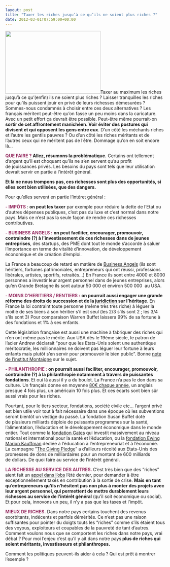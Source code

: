 ```yaml
---
layout: post
title: "Taxer les riches jusqu’à ce qu’ils ne soient plus riches ?"
date: 2012-03-01T07:59:00+00:00
---
```

<div class="main">
		<p><strong><span style="color: #993366;"><a href="/juliecoudry/uploads/2012/03/pieces-d-or.jpg"><img class="alignleft size-medium wp-image-1092" title="pieces-d-or" src="/juliecoudry/uploads/2012/03/pieces-d-or-300x198.jpg" alt="" width="300" height="198"></a></span></strong>Taxer au maximum les riches jusqu’à ce qu’(enfin) ils ne soient plus riches ? Laisser tranquilles les riches pour qu’ils puissent jouir en privé de leurs richesses démesurées ? Sommes-nous condamnés à choisir entre ces deux alternatives ? Les français méritent peut-être qu’on fasse un peu moins dans la caricature. Avec un petit effort ça devrait être possible. Peut-être même pourrait-on <strong>sortir de cet affrontement manichéen. Voir éviter des postures qui divisent et qui opposent les gens entre eux</strong>. D’un côté les méchants riches et l’autre les gentils pauvres ? Ou d’un côté les riches méritants et de l’autres ceux qui ne méritent pas de l’être. Dommage qu’on en soit encore là…</p>
	<p><strong><span style="color: #993366;">QUE FAIRE ? </span>Allez, résumons la problématique.</strong> Certains ont tellement d’argent qu’il est choquant qu’ils ne s’en servent qu’au profit de jouissances privés. Les besoins du pays sont tels que leur utilisation devrait servir en partie à l’intérêt général.</p>
	<p><strong>Et là ne nous trompons pas, ces richesses sont plus des opportunités, si elles sont bien utilisées, que des dangers.</strong></p>
	<p>Pour qu’elles servent en partie l’intéret général :</p>
	<p><strong><span style="color: #993366;">- IMPÔTS </span></strong>: <strong>on peut les taxer</strong> par exemple pour réduire la dette de l’Etat ou d’autres dépenses publiques, c’est pas du luxe et c’est normal dans notre pays. Mais ce n’est pas la seule façon de rendre ces richesses contributives.</p>
	<p><strong><span style="color: #993366;">- BUSINESS ANGELS :</span></strong> <strong>on peut faciliter, encourager, promouvoir, contraindre (?) à l’investissement de ces richesses dans de jeunes entreprises</strong>, des startups, des PME dont tout le monde s’accorde à saluer l’importance en terme de vitalité d’innovation, de développement économique et de création d’emploi.</p>
	<p>La France a beaucoup de retard en matière de <a href="http://www.franceangels.org/fr/les-business-angels.html">Business Angels</a> (ils sont héritiers, fortunes patrimoniales, entrepreneurs qui ont réussi, professions libérales, artistes, sportifs, retraités…) En France ils sont entre 4000 et 8000 personnes a investir leur argent personnel dans de jeunes entreprises, alors qu’en Grande Bretagne ils sont autour 50 000 et environ 500 000  au USA.</p>
	<p><span style="color: #993366;"><strong>- MOINS D’HERITIERS / RENTIERS :</strong></span> <strong>on pourrait aussi engager une grande réforme des droits de succession et de la <a href="http://droit-finances.commentcamarche.net/contents/transmission/ds20-reserve-hereditaire-et-quotite-disponible.php3">juridiction </a>sur l’héritage</strong>. En France la loi contraint toute personne (même très très riche) à léguer la moitié de ses biens à son héritier s’il est seul (les 2/3 s’ils sont 2 ; les 3/4 s’ils sont 3) Pour comparaison Warren Buffet laissera 99% de sa fortune à des fondations et 1% à ses enfants.</p>
	<p>Cette législation française est aussi une machine à fabriquer des riches qui n’en ont même pas le mérite. Aux USA dès le 19ème siècle, le patron de l’acier Andrew déclarait “pour que les Etats-Unis soient une authentique méritocratie, les millionnaires ne doivent pas léguer leur fortune à leurs enfants mais plutôt s’en servir pour promouvoir le bien public”. Bonne <a href="http://www.institutmontaigne.org/medias/documents/philanthropie_droit_succession.pdf">note de l’institut Montaigne</a> sur le sujet.</p>
	<p><strong><span style="color: #993366;">- PHILANTHROPIE :</span></strong> <strong>on pourrait aussi faciliter, encourager, promouvoir, contraindre (?) à la philanthropie notamment à travers de puissantes fondations</strong>. Et oui là aussi il y a du boulot. La France n’a pas le don dans sa culture. Un français donne en moyenne <a href="http://www.fondationdefrance.org/Outils/Mediatheque/Etudes-de-l-Observatoire">80€ chaque année</a>, un anglais presque 4 fois plus, un américain 10 fois plus. Et ces écarts sont bien sûr aussi vrais pour les riches.</p>
	<p>Pourtant, pour le tiers secteur, fondations, société civile etc… l’argent privé est bien utile voir tout à fait nécessaire dans une époque où les subventions seront bientôt un vestige du passé. La fondation Susan Buffet doté de plusieurs milliards déploie de puissants programmes sur la santé, l’alimentation, l’éducation et le développement économique dans le monde entier. Tout comme la <a href="http://www.gatesfoundation.org/Pages/home.aspx">fondation Gates</a> qui investit massivement au niveau national et international pour la santé et l’éducation, ou la <a href="http://www.kauffman.org/">fondation Ewing Marion Kauffman</a> dédiée à l’éducation à l’entrepreneuriat et à l’économie. La campagne ”<a href="http://givingpledge.org/">The Giving Pledge</a>” a d’ailleurs récolté aux Etats-Unis des promesses de dons de milliardaires pour un montant de 600 milliards de dollars. De quoi faire au service de l’intérêt général.</p>
	<p><span style="color: #993366;"><strong>LA RICHESSE AU SERVICE DES AUTRES. </strong></span>C’est très bien que des “riches” aient fait un <a href="http://tempsreel.nouvelobs.com/economie/20110823.OBS8954/exclusif-l-appel-de-tres-riches-francais-taxez-nous.html">appel dans l’obs</a> l’été dernier, pour demander à être exceptionnellement taxés en contribution à la sortie de crise. <strong>Mais</strong> <strong>en tant qu’entrepreneurs qu’ils n’hésitent pas non plus à monter des projets avec leur argent personnel, qui permettent de mettre durablement leurs richesses au service de l’intérêt général</strong> (qu’il soit économique ou social). Et pour cela, innovons un peu, il n’y a pas que les taxes et l’impôt.</p>
	<p><strong><span style="color: #993366;">MIEUX DE RICHES.</span></strong> Dans notre pays certains touchent des revenus exorbitants, indécents et parfois démérités. Ce n’est pas une raison suffisantes pour pointer du doigts touts les “riches” comme s’ils étaient tous des voyous, exploiteurs et coupables de la pauvreté de tant d’autres. Comment voulons nous que se comportent les riches dans notre pays, vrai débat ? Pour moi l’enjeu c’est qu’il y ait dans notre pays<strong> plus de riches qui soient méritants, investisseurs et philanthropes. </strong></p>
	<p>Comment les politiques peuvent-ils aider à cela ? Qui est prêt à montrer l’exemple ?
</p>
</div>